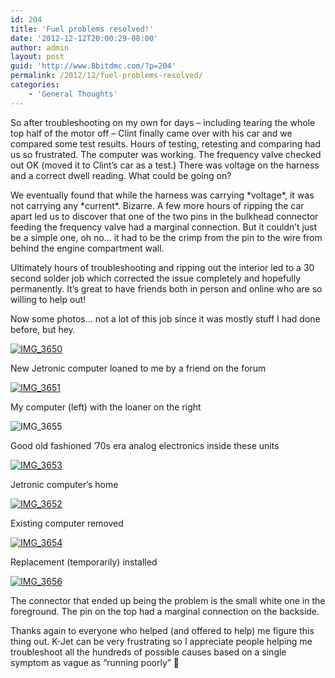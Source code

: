 ```yaml
---
id: 204
title: 'Fuel problems resolved!'
date: '2012-12-12T20:00:29-08:00'
author: admin
layout: post
guid: 'http://www.8bitdmc.com/?p=204'
permalink: /2012/12/fuel-problems-resolved/
categories:
    - 'General Thoughts'
---
```


So after troubleshooting on my own for days – including tearing the whole top half of the motor off – Clint finally came over with his car and we compared some test results. Hours of testing, retesting and comparing had us so frustrated. The computer was working. The frequency valve checked out OK (moved it to Clint’s car as a test.) There was voltage on the harness and a correct dwell reading. What could be going on?

We eventually found that while the harness was carrying \*voltage\*, it was not carrying any \*current\*. Bizarre. A few more hours of ripping the car apart led us to discover that one of the two pins in the bulkhead connector feeding the frequency valve had a marginal connection. But it couldn’t just be a simple one, oh no… it had to be the crimp from the pin to the wire from behind the engine compartment wall.

Ultimately hours of troubleshooting and ripping out the interior led to a 30 second solder job which corrected the issue completely and hopefully permanently. It’s great to have friends both in person and online who are so willing to help out!

Now some photos… not a lot of this job since it was mostly stuff I had done before, but hey.

[![](_site/8bitdmc/assets/images/2012/12/IMG_3650-300x225.jpg "IMG_3650")](_site/8bitdmc/assets/images/2012/12/IMG_3650.jpg)

New Jetronic computer loaned to me by a friend on the forum

[![](_site/8bitdmc/assets/images/2012/12/IMG_3651-300x225.jpg "IMG_3651")](_site/8bitdmc/assets/images/2012/12/IMG_3651.jpg)

My computer (left) with the loaner on the right

![](_site/8bitdmc/assets/images/2012/12/IMG_3655-300x225.jpg "IMG_3655")

Good old fashioned ’70s era analog electronics inside these units

[![](_site/8bitdmc/assets/images/2012/12/IMG_3653-300x225.jpg "IMG_3653")](_site/8bitdmc/assets/images/2012/12/IMG_3653.jpg)

Jetronic computer’s home

[![](_site/8bitdmc/assets/images/2012/12/IMG_3652-300x225.jpg "IMG_3652")](_site/8bitdmc/assets/images/2012/12/IMG_3652.jpg)

Existing computer removed

[![](_site/8bitdmc/assets/images/2012/12/IMG_3654-300x225.jpg "IMG_3654")](_site/8bitdmc/assets/images/2012/12/IMG_3654.jpg)

Replacement (temporarily) installed

[![](_site/8bitdmc/assets/images/2012/12/IMG_3656-300x225.jpg "IMG_3656")](_site/8bitdmc/assets/images/2012/12/IMG_3656.jpg)

The connector that ended up being the problem is the small white one in the foreground. The pin on the top had a marginal connection on the backside.

Thanks again to everyone who helped (and offered to help) me figure this thing out. K-Jet can be very frustrating so I appreciate people helping me troubleshoot all the hundreds of possible causes based on a single symptom as vague as “running poorly” 🙂